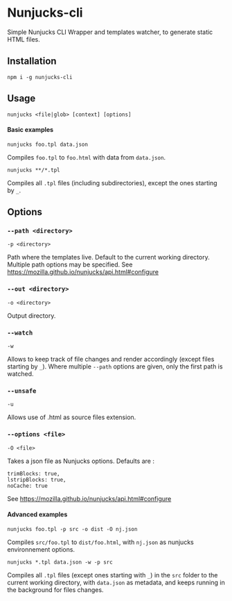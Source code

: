 # Nunjucks-cli
Simple Nunjucks CLI Wrapper and templates watcher, to generate static HTML files.
## Installation
    npm i -g nunjucks-cli
## Usage
    nunjucks <file|glob> [context] [options]
#### Basic examples
    nunjucks foo.tpl data.json
Compiles `foo.tpl` to `foo.html` with data from `data.json`.

    nunjucks **/*.tpl
Compiles all `.tpl` files (including subdirectories), except the ones starting by `_`.

## Options
### `--path <directory>`
`-p <directory>`

Path where the templates live. Default to the current working directory. Multiple path options may be specified.
See https://mozilla.github.io/nunjucks/api.html#configure

### `--out <directory>`
`-o <directory>`

Output directory.

### `--watch`
`-w`

Allows to keep track of file changes and render accordingly (except files starting by `_`). Where multiple `--path` options are given, only the first path is watched.

### `--unsafe`
`-u`

Allows use of .html as source files extension.

### `--options <file>`
`-O <file>`

Takes a json file as Nunjucks options. Defaults are :

    trimBlocks: true,
    lstripBlocks: true,
    noCache: true

See https://mozilla.github.io/nunjucks/api.html#configure

#### Advanced examples

    nunjucks foo.tpl -p src -o dist -O nj.json
Compiles `src/foo.tpl` to `dist/foo.html`, with `nj.json` as nunjucks environnement options.

    nunjucks *.tpl data.json -w -p src
Compiles all `.tpl` files (except ones starting with `_`) in the `src` folder to the current working directory, with `data.json` as metadata, and keeps running in the background for files changes.

